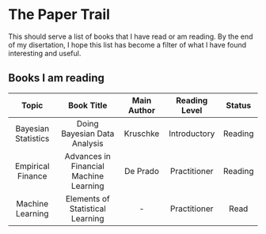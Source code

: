 # The Paper Trail

This should serve a list of books that I have read or am reading.  By the end of my disertation, I hope this list has become a filter of what I have found interesting and useful.

## Books I am reading

| Topic                       | Book Title                                              | Main Author  | Reading Level | Status    |
| :-------------------------: |:-------------------------------------------------------:| :-----------:| :-----------: | :-------: |
| Bayesian Statistics         | Doing Bayesian Data Analysis                            | Kruschke     | Introductory  | Reading   |
| Empirical Finance           | Advances in Financial Machine Learning                  | De Prado     | Practitioner  | Reading   |
| Machine Learning            | Elements of Statistical Learning                        | -            | Practitioner  | Read      |
